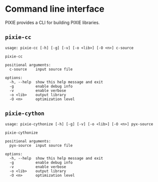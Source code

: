 # Command line interface

PIXIE provides a CLI for building PIXIE libraries.


## `pixie-cc` 

```text
usage: pixie-cc [-h] [-g] [-v] [-o <lib>] [-O <n>] c-source

pixie-cc

positional arguments:
  c-source    input source file

options:
  -h, --help  show this help message and exit
  -g          enable debug info
  -v          enable verbose
  -o <lib>    output library
  -O <n>      optimization level
```

## `pixie-cython` 


```text
usage: pixie-cythonize [-h] [-g] [-v] [-o <lib>] [-O <n>] pyx-source

pixie-cythonize

positional arguments:
  pyx-source  input source file

options:
  -h, --help  show this help message and exit
  -g          enable debug info
  -v          enable verbose
  -o <lib>    output library
  -O <n>      optimization level
```
